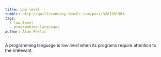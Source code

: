 ```yaml
---
title: Low level
tumblr: http://guillermonkey.tumblr.com/post/3281961364
tags:
  - low-level
  - programming-languages
author: Alan Perlis
---
```


A programming language is *low level* when its programs require attention to the irrelevant.
